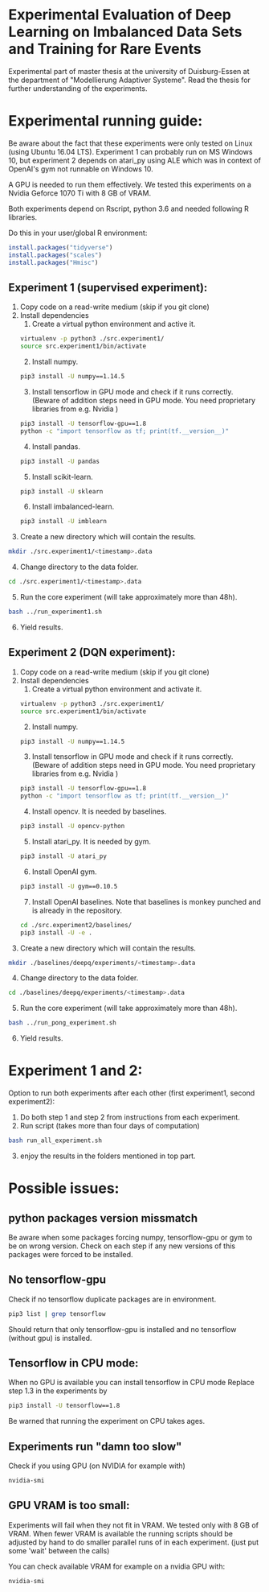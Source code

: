# Experimental Evaluation of Deep Learning on Imbalanced Data Sets and Training for Rare Events
Experimental part of master thesis at the university of Duisburg-Essen at the department of "Modellierung Adaptiver Systeme". Read the thesis for further understanding of the experiments.

# Experimental running guide:
Be aware about the fact that these experiments were only tested on Linux (using Ubuntu 16.04 LTS).
Experiment 1 can probably run on MS Windows 10, but experiment 2 depends on atari_py using ALE which
was in context of OpenAI's gym not runnable on Windows 10.

A GPU is needed to run them effectively. We tested this experiments on a Nvidia Geforce 1070 Ti with
8 GB of VRAM.

Both experiments depend on Rscript, python 3.6 and needed following R libraries.

Do this in your user/global R environment:
```R
install.packages("tidyverse")
install.packages("scales")
install.packages("Hmisc")
```

## Experiment 1 (supervised experiment):
1. Copy code on a read-write medium (skip if you git clone)
2. Install dependencies
    1. Create a virtual python environment and active it.
    ```bash
    virtualenv -p python3 ./src.experiment1/
    source src.experiment1/bin/activate
    ```
    2. Install numpy.
    ```bash
    pip3 install -U numpy==1.14.5
    ```
    3. Install tensorflow in GPU mode and check if it runs correctly.
    (Beware of addition steps need in GPU mode. You need proprietary libraries from e.g. Nvidia )
    ```bash
    pip3 install -U tensorflow-gpu==1.8
    python -c "import tensorflow as tf; print(tf.__version__)"
    ```
    4. Install pandas.
    ```bash
    pip3 install -U pandas
    ```
    5. Install scikit-learn.
    ```bash
    pip3 install -U sklearn
    ```
    6. Install imbalanced-learn.
    ```bash
    pip3 install -U imblearn
    ```
3. Create a new directory which will contain the results.
```bash
mkdir ./src.experiment1/<timestamp>.data
```
4. Change directory to the data folder.
```bash
cd ./src.experiment1/<timestamp>.data
```
5. Run the core experiment (will take approximately more than 48h).
```bash
bash ../run_experiment1.sh
```
6. Yield results.

## Experiment 2 (DQN experiment):
1. Copy code on a read-write medium (skip if you git clone)
2. Install dependencies
    1. Create a virtual python environment and activate it.
    ```bash
    virtualenv -p python3 ./src.experiment1/
    source src.experiment1/bin/activate
    ```
    2. Install numpy.
    ```bash
    pip3 install -U numpy==1.14.5
    ```
    3. Install tensorflow in GPU mode and check if it runs correctly.
    (Beware of addition steps need in GPU mode. You need proprietary libraries from e.g. Nvidia )
    ```bash
    pip3 install -U tensorflow-gpu==1.8
    python -c "import tensorflow as tf; print(tf.__version__)"
    ```
    4. Install opencv. It is needed by baselines.
    ```bash
    pip3 install -U opencv-python
    ```
    5. Install atari_py. It is needed by gym.
    ```bash
    pip3 install -U atari_py
    ```
    6. Install OpenAI gym.
    ```bash
    pip3 install -U gym==0.10.5
    ```
    7. Install OpenAI baselines. Note that baselines is monkey punched and is already in the repository.
    ```bash
    cd ./src.experiment2/baselines/
    pip3 install -U -e .
    ```
3. Create a new directory which will contain the results.
```bash
mkdir ./baselines/deepq/experiments/<timestamp>.data
```
4. Change directory to the data folder.
```bash
cd ./baselines/deepq/experiments/<timestamp>.data
```
5. Run the core experiment (will take approximately more than 48h).
```bash
bash ../run_pong_experiment.sh
```
6. Yield results.

# Experiment 1 and 2:

Option to run both experiments after each other (first experiment1, second experiment2):

1. Do both step 1 and step 2 from instructions from each experiment.
2. Run script (takes more than four days of computation)
```bash
bash run_all_experiment.sh
```
3. enjoy the results in the folders mentioned in top part.

# Possible issues:
## python packages version missmatch
Be aware when some packages forcing numpy, tensorflow-gpu or gym to be on wrong version.
Check on each step if any new versions of this packages were forced to be installed.

## No tensorflow-gpu
Check if no tensorflow duplicate packages are in environment.

```bash
pip3 list | grep tensorflow
```

Should return that only tensorflow-gpu is installed and no tensorflow (without gpu) is installed.

## Tensorflow in  CPU mode:
When no GPU is available you can install tensorflow in CPU mode
Replace step 1.3 in the experiments by

```bash
pip3 install -U tensorflow==1.8
```

Be warned that running the experiment on CPU takes ages.

## Experiments run "damn too slow"
Check if you using GPU (on NVIDIA for example with)
```bash
nvidia-smi
```


## GPU VRAM is too small:
Experiments will fail when they not fit in VRAM. We tested only with 8 GB of VRAM.
When fewer VRAM is available the running scripts should be adjusted by hand to do smaller parallel runs of in each experiment. (just put some 'wait' between the calls)

You can check available VRAM for example on a nvidia GPU with:
```bash
nvidia-smi
```